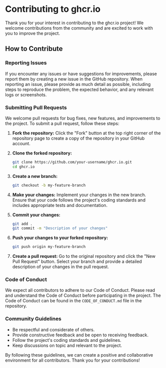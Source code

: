 # Contributing to ghcr.io

Thank you for your interest in contributing to the ghcr.io project! We welcome contributions from the community and are excited to work with you to improve the project.

## How to Contribute

### Reporting Issues

If you encounter any issues or have suggestions for improvements, please report them by creating a new issue in the GitHub repository. When reporting an issue, please provide as much detail as possible, including steps to reproduce the problem, the expected behavior, and any relevant logs or screenshots.

### Submitting Pull Requests

We welcome pull requests for bug fixes, new features, and improvements to the project. To submit a pull request, follow these steps:

1. **Fork the repository:**
   Click the "Fork" button at the top right corner of the repository page to create a copy of the repository in your GitHub account.

2. **Clone the forked repository:**
   ```sh
   git clone https://github.com/your-username/ghcr.io.git
   cd ghcr.io
   ```

3. **Create a new branch:**
   ```sh
   git checkout -b my-feature-branch
   ```

4. **Make your changes:**
   Implement your changes in the new branch. Ensure that your code follows the project's coding standards and includes appropriate tests and documentation.

5. **Commit your changes:**
   ```sh
   git add .
   git commit -m "Description of your changes"
   ```

6. **Push your changes to your forked repository:**
   ```sh
   git push origin my-feature-branch
   ```

7. **Create a pull request:**
   Go to the original repository and click the "New Pull Request" button. Select your branch and provide a detailed description of your changes in the pull request.

### Code of Conduct

We expect all contributors to adhere to our Code of Conduct. Please read and understand the Code of Conduct before participating in the project. The Code of Conduct can be found in the `CODE_OF_CONDUCT.md` file in the repository.

### Community Guidelines

- Be respectful and considerate of others.
- Provide constructive feedback and be open to receiving feedback.
- Follow the project's coding standards and guidelines.
- Keep discussions on topic and relevant to the project.

By following these guidelines, we can create a positive and collaborative environment for all contributors. Thank you for your contributions!
